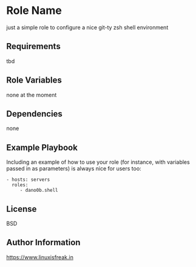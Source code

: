 Role Name
=========

just a simple role to configure a nice git-ty zsh shell environment

Requirements
------------

tbd

Role Variables
--------------

none at the moment

Dependencies
------------

none

Example Playbook
----------------

Including an example of how to use your role (for instance, with variables passed in as parameters) is always nice for users too:

    - hosts: servers
      roles:
         - dano0b.shell

License
-------

BSD

Author Information
------------------

https://www.linuxisfreak.in
